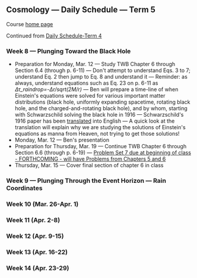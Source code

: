 ## Cosmology &mdash; Daily Schedule &mdash; Term 5

Course [home page](./)

Continued from [Daily Schedule-Term 4](./daily_schedule-term_4.html)

### Week 8 &mdash; Plunging Toward the Black Hole

* Preparation for Monday, Mar. 12 &mdash; Study TWB Chapter 6 through Section 6.4 (through p. 6-11) &mdash; Don't attempt to understand Eqs. 3 to 7; understand Eq. 2 then jump to Eq. 8 and understand it &mdash; Reminder: as always, understand equations such as Eq. 23 on p. 6-11 as *&Delta;&tau;\_*raindrop*=-&Delta;r/sqrt(*2*M/r)* &mdash; Ben will prepare a time-line of when Einstein's equations were solved for various important matter distributions (black hole, uniformly expanding spacetime, rotating black hole, and the charged-and-rotating black hole), and by whom, starting with Schwarzschild solving the black hole in 1916 &mdash; Schwarzschild's 1916 paper has been [translated](https://arxiv.org/pdf/physics/9905030.pdf) into English &mdash; A quick look at the translation will explain why we are studying the solutions of Einstein's equations as manna from Heaven, not trying to get those solutions!
* Monday, Mar. 12 &mdash; Ben's presentation
* Preparation for Thursday, Mar. 19 &mdash; Continue TWB Chapter 6 through Section 6.6 (through p. 6-19) &mdash; [Problem Set 7 due at beginning of class - FORTHCOMING - will have Problems from Chapters 5 and 6](./assignments/Assignment07.pdf)
* Thursday, Mar. 15 &mdash; Cover final section of chapter 6 in class

### Week 9 &mdash; Plunging Through the Event Horizon &mdash; Rain Coordinates

### Week 10 (Mar. 26-Apr. 1)

### Week 11 (Apr. 2-8)

### Week 12 (Apr. 9-15)

### Week 13 (Apr. 16-22)

### Week 14 (Apr. 23-29)
